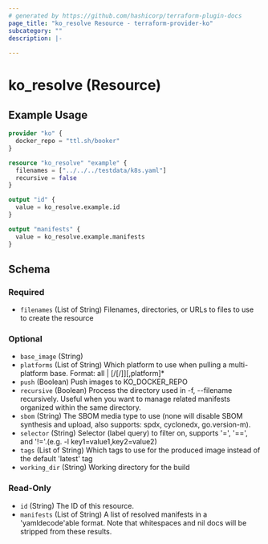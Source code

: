 ```yaml
---
# generated by https://github.com/hashicorp/terraform-plugin-docs
page_title: "ko_resolve Resource - terraform-provider-ko"
subcategory: ""
description: |-
  
---
```


# ko_resolve (Resource)



## Example Usage

```terraform
provider "ko" {
  docker_repo = "ttl.sh/booker"
}

resource "ko_resolve" "example" {
  filenames = ["../../../testdata/k8s.yaml"]
  recursive = false
}

output "id" {
  value = ko_resolve.example.id
}

output "manifests" {
  value = ko_resolve.example.manifests
}
```

<!-- schema generated by tfplugindocs -->
## Schema

### Required

- `filenames` (List of String) Filenames, directories, or URLs to files to use to create the resource

### Optional

- `base_image` (String)
- `platforms` (List of String) Which platform to use when pulling a multi-platform base. Format: all | <os>[/<arch>[/<variant>]][,platform]*
- `push` (Boolean) Push images to KO_DOCKER_REPO
- `recursive` (Boolean) Process the directory used in -f, --filename recursively. Useful when you want to manage related manifests organized within the same directory.
- `sbom` (String) The SBOM media type to use (none will disable SBOM synthesis and upload, also supports: spdx, cyclonedx, go.version-m).
- `selector` (String) Selector (label query) to filter on, supports '=', '==', and '!='.(e.g. -l key1=value1,key2=value2)
- `tags` (List of String) Which tags to use for the produced image instead of the default 'latest' tag
- `working_dir` (String) Working directory for the build

### Read-Only

- `id` (String) The ID of this resource.
- `manifests` (List of String) A list of resolved manifests in a 'yamldecode'able format. Note that whitespaces and nil docs will be stripped from these results.
